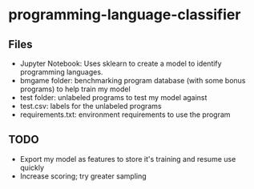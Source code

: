 # programming-language-classifier

## Files
  - Jupyter Notebook: Uses sklearn to create a model to identify programming languages.
  - bmgame folder: benchmarking program database (with some bonus programs) to help train my model
  - test folder: unlabeled programs to test my model against
  - test.csv: labels for the unlabeled programs
  - requirements.txt: environment requirements to use the program
  
## TODO
  - Export my model as features to store it's training and resume use quickly
  - Increase scoring; try greater sampling
